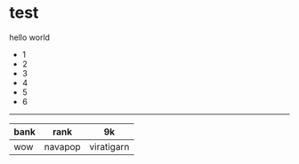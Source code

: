 # test

hello world
- 1
- 2
- 3
- 4
- 5
- 6 
<hr>

|bank|rank|9k|
|----|----|----|
|wow |navapop|viratigarn|
